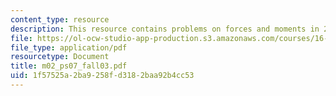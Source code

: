 ```yaml
---
content_type: resource
description: This resource contains problems on forces and moments in 2-D.
file: https://ol-ocw-studio-app-production.s3.amazonaws.com/courses/16-01-unified-engineering-i-ii-iii-iv-fall-2005-spring-2006/1f57525a2ba9258fd3182baa92b4cc53_m02_ps07_fall03.pdf
file_type: application/pdf
resourcetype: Document
title: m02_ps07_fall03.pdf
uid: 1f57525a-2ba9-258f-d318-2baa92b4cc53
---
```

